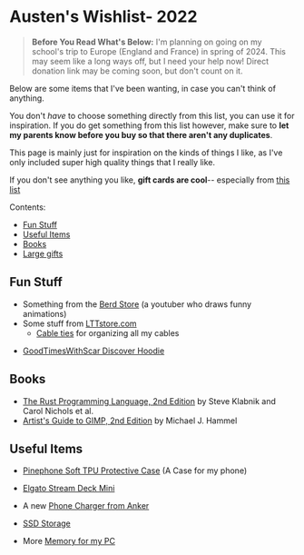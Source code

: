 # Austen's Wishlist- 2022

> **Before You Read What's Below:** I'm planning on going on my school's trip to Europe (England and France) in spring of 2024. This may seem like a long ways off, but I need your help now! Direct donation link may be coming soon, but don't count on it. 


Below are some items that I've been wanting, in case you can't think of anything.

You don't *have* to choose something directly from this list, you can use it for inspiration. If you do get something from this list however, make sure to **let my parents know before you buy so that there aren't any duplicates**.

This page is mainly just for inspiration on the kinds of things I like, as I've only included super high quality things that I really like.


If you don't see anything you like, **gift cards are cool**-- especially from [this list](/pages/giftcards)

Contents:
- [Fun Stuff](#fun-stuff)
- [Useful Items](#useful-items)
- [Books](#books)
- [Large gifts](#large-gifts)


## Fun Stuff
<!--- - The [Not-a-Cat Cat: the cat that isn't](https://www.vat19.com/item/not-a-cat-cat-the-cat-that-isnt)
- A [Banana Man](https://www.amazon.com/Banana-Stuffed-Changeable-Decompression-Birthday/dp/B09FXCHCHT/) --->
- Something from the [Berd Store](https://hahahaimyourstorenow.com/) (a youtuber who draws funny animations)
- Some stuff from [LTTstore.com](https://lttstore.com)
    - [Cable ties](https://www.lttstore.com/products/cable-ties?variant=39647955550311) for organizing all my cables
<!--    - [A Desk mat](https://www.lttstore.com/products/deskpad?variant=33074344362087) (900mm x 400mm) -->
- [GoodTimesWithScar Discover Hoodie](https://goodtimeswithscar.store/discover-hoodie/?variant=82849359&kw=store)

## Books
- [The Rust Programming Language, 2nd Edition](https://nostarch.com/rust-programming-language-2nd-edition) by Steve Klabnik and Carol Nichols et al.
- [Artist's Guide to GIMP, 2nd Edition](https://nostarch.com/gimp2) by Michael J. Hammel


## Useful Items
- [Pinephone Soft TPU Protective Case](https://pine64.com/product/pinephone-soft-tpu-protective-case/)
    (A Case for my phone)

- [Elgato Stream Deck Mini](https://www.amazon.com/Elgato-Stream-Deck-Mini-customizable/dp/B07DYRS1WH/)
- A new [Phone Charger from Anker](https://www.amazon.com/Anker-Powerline-Charging-Charger-Foldable/dp/B0BD828FML/)
- [SSD Storage](https://pcpartpicker.com/product/h3tQzy/crucial-mx500-1tb-25-solid-state-drive-ct1000mx500ssd1)
- More [Memory for my PC](https://pcpartpicker.com/product/Mnwkcf/patriot-viper-steel-8-gb-2-x-4-gb-ddr4-3200-cl16-memory-pvs48g320c6k) 

<!--
## Large Gifts
- A Cat, along with the following necessities: (My mom has an amazon list for cat-related items, reach out to her for it)
    - Cat food
    - Cat bed
    - Scratching post
    - My Dad persuaded
-->
